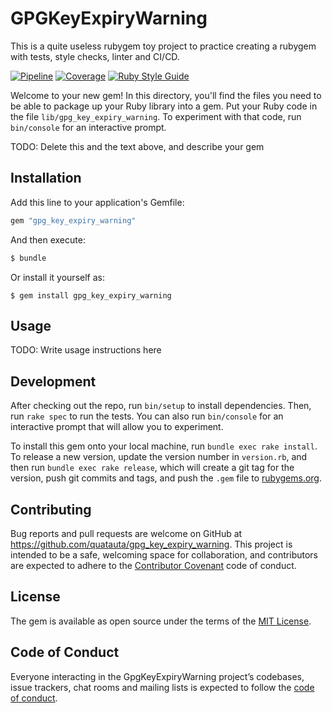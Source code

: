 # GPGKeyExpiryWarning

This is a quite useless rubygem toy project to practice creating a rubygem with tests, style checks, linter and CI/CD.

[![Pipeline](https://gitlab.com/%{project_path}/badges/%{default_branch}/pipeline.svg)](https://gitlab.com/%{project_path}/-/commits/%{default_branch})
[![Coverage](https://gitlab.com/%{project_path}/badges/%{default_branch}/coverage.svg)](https://gitlab.com/%{project_path}/-/commits/%{default_branch})
[![Ruby Style Guide](https://img.shields.io/badge/code_style-standard-brightgreen.svg)](https://github.com/testdouble/standard)

Welcome to your new gem! In this directory, you'll find the files you need to be able to package up your Ruby library into a gem. Put your Ruby code in the file `lib/gpg_key_expiry_warning`. To experiment with that code, run `bin/console` for an interactive prompt.

TODO: Delete this and the text above, and describe your gem

## Installation

Add this line to your application's Gemfile:

```ruby
gem "gpg_key_expiry_warning"
```

And then execute:

```sh
$ bundle
```

Or install it yourself as:

```
$ gem install gpg_key_expiry_warning
```

## Usage

TODO: Write usage instructions here

## Development

After checking out the repo, run `bin/setup` to install dependencies. Then, run `rake spec` to run the tests. You can also run `bin/console` for an interactive prompt that will allow you to experiment.

To install this gem onto your local machine, run `bundle exec rake install`. To release a new version, update the version number in `version.rb`, and then run `bundle exec rake release`, which will create a git tag for the version, push git commits and tags, and push the `.gem` file to [rubygems.org](https://rubygems.org).

## Contributing

Bug reports and pull requests are welcome on GitHub at https://github.com/quatauta/gpg_key_expiry_warning. This project is intended to be a safe, welcoming space for collaboration, and contributors are expected to adhere to the [Contributor Covenant](http://contributor-covenant.org) code of conduct.

## License

The gem is available as open source under the terms of the [MIT License](https://opensource.org/licenses/MIT).

## Code of Conduct

Everyone interacting in the GpgKeyExpiryWarning project’s codebases, issue trackers, chat rooms and mailing lists is expected to follow the [code of conduct](https://github.com/quatauta/gpg_key_expiry_warning/blob/master/CODE_OF_CONDUCT.md).
